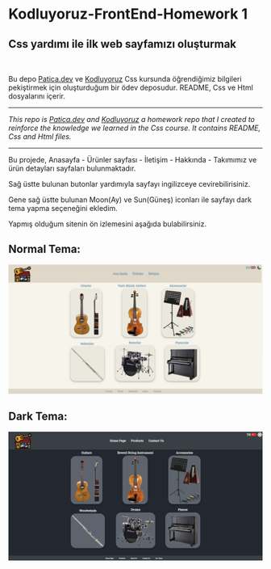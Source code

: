 # Kodluyoruz-FrontEnd-Homework 1

## Css yardımı ile ilk web sayfamızı oluşturmak

<br >

Bu depo [Patica.dev](https://www.patika.dev/tr) ve [Kodluyoruz](https://www.kodluyoruz.org) Css kursunda öğrendiğimiz bilgileri pekiştirmek için oluşturduğum bir ödev deposudur. README, Css ve Html dosyalarını içerir.

---

_This repo is [Patica.dev](https://www.patika.dev/tr) and [Kodluyoruz](https://www.kodluyoruz.org) a homework repo that I created to reinforce the knowledge we learned in the Css course. It contains README, Css and Html files._

---

Bu projede, Anasayfa - Ürünler sayfası - İletişim - Hakkında - Takımımız ve ürün detayları sayfaları bulunmaktadır.

Sağ üstte bulunan butonlar yardımıyla sayfayı ingilizceye cevirebilirisiniz.

Gene sağ üstte bulunan Moon(Ay) ve Sun(Güneş) iconları ile sayfayı dark tema yapma seçeneğini ekledim.

Yapmış olduğum sitenin ön izlemesini aşağıda bulabilirsiniz.

## Normal Tema:

![preview](https://raw.githubusercontent.com/Overated/Kodluyoruz-FrontEnd-Homeworks/main/CSS/Homework-1/img/preview.png)

## Dark Tema:

![preview](https://raw.githubusercontent.com/Overated/Kodluyoruz-FrontEnd-Homeworks/main/CSS/Homework-1/img/preview2.png)
